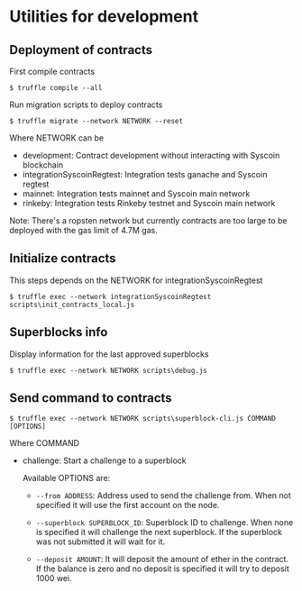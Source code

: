 # Utilities for development

## Deployment of contracts

First compile contracts

    $ truffle compile --all

Run migration scripts to deploy contracts

    $ truffle migrate --network NETWORK --reset

Where NETWORK can be

*   development: Contract development without interacting with Syscoin blockchain
*   integrationSyscoinRegtest: Integration tests ganache and Syscoin regtest
*   mainnet: Integration tests mainnet and Syscoin main network
*   rinkeby: Integration tests Rinkeby testnet and Syscoin main network

Note: There's a ropsten network but currently contracts are too large to be
deployed with the gas limit of 4.7M gas.

## Initialize contracts

This steps depends on the NETWORK for integrationSyscoinRegtest

    $ truffle exec --network integrationSyscoinRegtest scripts\init_contracts_local.js

## Superblocks info

Display information for the last approved superblocks

    $ truffle exec --network NETWORK scripts\debug.js

## Send command to contracts

    $ truffle exec --network NETWORK scripts\superblock-cli.js COMMAND [OPTIONS]

Where COMMAND

*   challenge: Start a challenge to a superblock

    Available OPTIONS are:

    *   `--from ADDRESS`: Address used to send the challenge from.
        When not specified it will use the first account on the node.

    *   `--superblock SUPERBLOCK_ID`: Superblock ID to challenge.
        When none is specified it will challenge the next superblock.
        If the superblock was not submitted it will wait for it.

    *   `--deposit AMOUNT`: It will deposit the amount of ether in the contract.
        If the balance is zero and no deposit is specified it
        will try to deposit 1000 wei.
